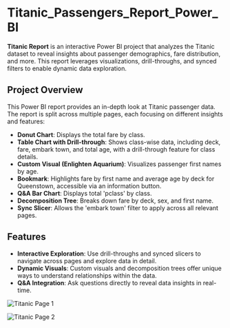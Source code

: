 # Titanic_Passengers_Report_Power_BI

**Titanic Report** is an interactive Power BI project that analyzes the Titanic dataset to reveal insights about passenger demographics, fare distribution, and more. This report leverages visualizations, drill-throughs, and synced filters to enable dynamic data exploration.

## Project Overview

This Power BI report provides an in-depth look at Titanic passenger data. The report is split across multiple pages, each focusing on different insights and features:

- **Donut Chart**: Displays the total fare by class.
- **Table Chart with Drill-through**: Shows class-wise data, including deck, fare, embark town, and total age, with a drill-through feature for class details.
- **Custom Visual (Enlighten Aquarium)**: Visualizes passenger first names by age.
- **Bookmark**: Highlights fare by first name and average age by deck for Queenstown, accessible via an information button.
- **Q&A Bar Chart**: Displays total 'pclass' by class.
- **Decomposition Tree**: Breaks down fare by deck, sex, and first name.
- **Sync Slicer**: Allows the 'embark town' filter to apply across all relevant pages.

## Features

- **Interactive Exploration**: Use drill-throughs and synced slicers to navigate across pages and explore data in detail.
- **Dynamic Visuals**: Custom visuals and decomposition trees offer unique ways to understand relationships within the data.
- **Q&A Integration**: Ask questions directly to reveal data insights in real-time.

![Titanic Page 1](https://github.com/user-attachments/assets/1f0a7f6f-70ab-4678-8604-c9384f23c4eb)

![Titanic Page 2](https://github.com/user-attachments/assets/28538090-6492-4373-85f9-587d8ca2a3f4)


